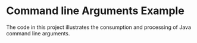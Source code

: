 # Command line Arguments Example

The code in this project illustrates the consumption and processing of Java command line arguments.